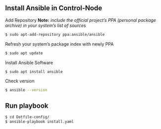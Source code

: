 ## Install Ansible in Control-Node
Add Repository
**Note:** _include the official project’s PPA (personal package archive) in your system’s list of sources_
```sh
$ sudo apt-add-repository ppa:ansible/ansible
```

Refresh your system’s package index with newly PPA
```sh
$ sudo apt update
```

Install Ansible Software
```sh
$ sudo apt install ansible
```

Check version
```sh
$ ansible --version
```

## Run playbook
```sh
$ cd Dotfile-config/
$ ansible-playbook install.yaml
```
